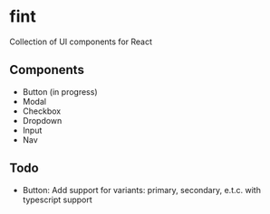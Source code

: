 # fint

Collection of UI components for React

## Components

- Button (in progress)
- Modal
- Checkbox
- Dropdown
- Input
- Nav

## Todo

- Button: Add support for variants: primary, secondary, e.t.c. with typescript support

